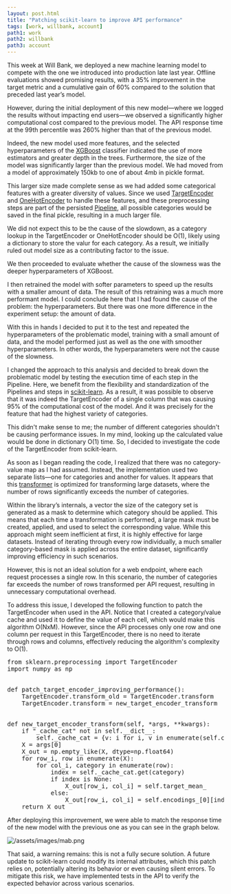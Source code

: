 ```yaml
---
layout: post.html
title: "Patching scikit-learn to improve API performance"
tags: [work, willbank, account]
path1: work
path2: willbank
path3: account
---
```


This week at Will Bank, we deployed a new machine learning model to compete with the one we introduced into production late last year. Offline evaluations showed promising results, with a 35% improvement in the target metric and a cumulative gain of 60% compared to the solution that preceded last year’s model.

However, during the initial deployment of this new model—where we logged the results without impacting end users—we observed a significantly higher computational cost compared to the previous model. The API response time at the 99th percentile was 260% higher than that of the previous model.

Indeed, the new model used more features, and the selected hyperparameters of the [XGBoost](https://xgboost.readthedocs.io/en/stable/) classifier indicated the use of more estimators and greater depth in the trees. Furthermore, the size of the model was significantly larger than the previous model. We had moved from a model of approximately 150kb to one of about 4mb in pickle format.

This larger size made complete sense as we had added some categorical features with a greater diversity of values. Since we used [TargetEncoder](https://scikit-learn.org/stable/modules/generated/sklearn.preprocessing.TargetEncoder.html) and [OneHotEncoder](https://scikit-learn.org/stable/modules/generated/sklearn.preprocessing.OneHotEncoder.html) to handle these features, and these preprocessing steps are part of the persisted [Pipeline](https://scikit-learn.org/stable/modules/generated/sklearn.pipeline.Pipeline.html), all possible categories would be saved in the final pickle, resulting in a much larger file.

We did not expect this to be the cause of the slowdown, as a category lookup in the TargetEncoder or OneHotEncoder should be O(1), likely using a dictionary to store the valur for each category. As a result, we initially ruled out model size as a contributing factor to the issue.

We then proceeded to evaluate whether the cause of the slowness was the deeper hyperparameters of XGBoost.

I then retrained the model with softer parameters to speed up the results with a smaller amount of data. The result of this retraining was a much more performant model. I could conclude here that I had found the cause of the problem: the hyperparameters. But there was one more difference in the experiment setup: the amount of data.

With this in hands I decided to put it to the test and repeated the hyperparameters of the problematic model, training with a small amount of data, and the model performed just as well as the one with smoother hyperparameters. In other words, the hyperparameters were not the cause of the slowness.

I changed the approach to this analysis and decided to break down the problematic model by testing the execution time of each step in the Pipeline. Here, we benefit from the flexibility and standardization of the Pipelines and steps in [scikit-learn](https://scikit-learn.org/stable/). As a result, it was possible to observe that it was indeed the TargetEncoder of a single column that was causing 95% of the computational cost of the model. And it was precisely for the feature that had the highest variety of categories.

This didn't make sense to me; the number of different categories shouldn't be causing performance issues. In my mind, looking up the calculated value would be done in dictionary O(1) time. So, I decided to investigate the code of the TargetEncoder from scikit-learn.

As soon as I began reading the code, I realized that there was no category-value map as I had assumed. Instead, the implementation used two separate lists—one for categories and another for values. It appears that this [transformer](https://scikit-learn.org/stable/modules/generated/sklearn.base.TransformerMixin.html) is optimized for transforming large datasets, where the number of rows significantly exceeds the number of categories.

Within the library’s internals, a vector the size of the category set is generated as a mask to determine which category should be applied. This means that each time a transformation is performed, a large mask must be created, applied, and used to select the corresponding value. While this approach might seem inefficient at first, it is highly effective for large datasets. Instead of iterating through every row individually, a much smaller category-based mask is applied across the entire dataset, significantly improving efficiency in such scenarios.

However, this is not an ideal solution for a web endpoint, where each request processes a single row. In this scenario, the number of categories far exceeds the number of rows transformed per API request, resulting in unnecessary computational overhead.

To address this issue, I developed the following function to patch the TargetEncoder when used in the API. Notice that I created a category/value cache and used it to define the value of each cell, which would make this algorithm O(NxM). However, since the API processes only one row and one column per request in this TargetEncoder, there is no need to iterate through rows and columns, effectively reducing the algorithm's complexity to O(1).

<pre>
from sklearn.preprocessing import TargetEncoder
import numpy as np


def patch_target_encoder_improving_performance():
    TargetEncoder.transform_old = TargetEncoder.transform
    TargetEncoder.transform = new_target_encoder_transform


def new_target_encoder_transform(self, *args, **kwargs):
    if "_cache_cat" not in self.__dict__:
        self._cache_cat = {v: i for i, v in enumerate(self.categories_[0])}
    X = args[0]
    X_out = np.empty_like(X, dtype=np.float64)
    for row_i, row in enumerate(X):
        for col_i, category in enumerate(row):
            index = self._cache_cat.get(category)
            if index is None:
                X_out[row_i, col_i] = self.target_mean_
            else:
                X_out[row_i, col_i] = self.encodings_[0][index]
    return X_out
</pre>

After deploying this improvement, we were able to match the response time of the new model with the previous one as you can see in the graph below.

![/assets/images/mab.png](/assets/images/target-encoder-performance.png)

That said, a warning remains: this is not a fully secure solution. A future update to scikit-learn could modify its internal attributes, which this patch relies on, potentially altering its behavior or even causing silent errors. To mitigate this risk, we have implemented tests in the API to verify the expected behavior across various scenarios.




